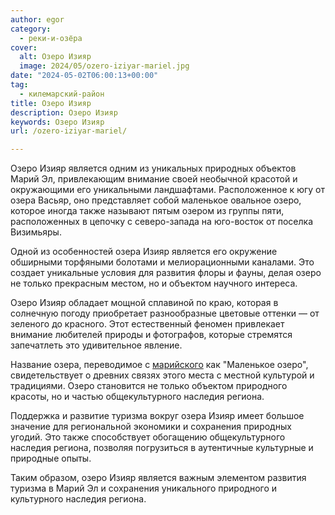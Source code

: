 ```yaml
---
author: egor
category:
  - реки-и-озёра
cover:
  alt: Озеро Изияр
  image: 2024/05/ozero-iziyar-mariel.jpg
date: "2024-05-02T06:00:13+00:00"
tag:
  - килемарский-район
title: Озеро Изияр
description: Озеро Изияр
keywords: Озеро Изияр
url: /ozero-iziyar-mariel/

---
```

Озеро Изияр является одним из уникальных природных объектов Марий Эл, привлекающим внимание своей необычной красотой и окружающими его уникальными ландшафтами. Расположенное к югу от озера Васьяр, оно представляет собой маленькое овальное озеро, которое иногда также называют пятым озером из группы пяти, расположенных в цепочку с северо-запада на юго-восток от поселка Визимьяры.

Одной из особенностей озера Изияр является его окружение обширными торфяными болотами и мелиорационными каналами. Это создает уникальные условия для развития флоры и фауны, делая озеро не только прекрасным местом, но и объектом научного интереса.

Озеро Изияр обладает мощной сплавиной по краю, которая в солнечную погоду приобретает разнообразные цветовые оттенки — от зеленого до красного. Этот естественный феномен привлекает внимание любителей природы и фотографов, которые стремятся запечатлеть это удивительное явление.

Название озера, переводимое с [марийского](/mari_language/) как "Маленькое озеро", свидетельствует о древних связях этого места с местной культурой и традициями. Озеро становится не только объектом природного красоты, но и частью общекультурного наследия региона.

Поддержка и развитие туризма вокруг озера Изияр имеет большое значение для региональной экономики и сохранения природных угодий. Это также способствует обогащению общекультурного наследия региона, позволяя погрузиться в аутентичные культурные и природные опыты.

Таким образом, озеро Изияр является важным элементом развития туризма в Марий Эл и сохранения уникального природного и культурного наследия региона.

